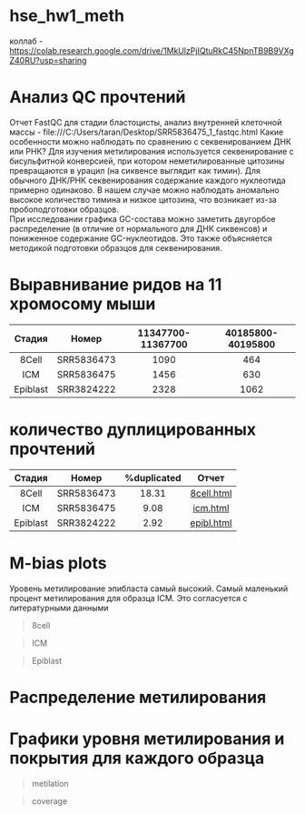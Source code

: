 # hse_hw1_meth
коллаб - https://colab.research.google.com/drive/1MkUlzPjIQtuRkC45NpnTB9B9VXgZ40RU?usp=sharing
# Анализ QC прочтений
Отчет FastQC для стадии бластоцисты, анализ внутренней клеточной массы - file:///C:/Users/taran/Desktop/SRR5836475_1_fastqc.html
Какие особенности можно наблюдать по сравнению с секвенированием ДНК или РНК? Для изучения метилирования используется секвенирование с бисульфитной конверсией, при котором неметилированные цитозины превращаются в урацил (на сиквенсе выглядит как тимин). Для обычного ДНК/РНК секвенирования содержание каждого нуклеотида примерно одинаково. В нашем случае можно наблюдать аномально высокое количество тимина и низкое цитозина, что возникает из-за пробоподготовки образцов.  
При исследовании графика GC-состава можно заметить двугорбое распределение (в отличие от нормального для ДНК сиквенсов) и пониженное содержание GC-нуклеотидов. Это также объясняется методикой подготовки образцов для секвенирования. 
# Выравнивание ридов на 11 хромосому мыши
| Стадия | Номер | 11347700-11367700 | 40185800-40195800 |
| :---: | :---: | :---: | :---: |
| 8Cell | SRR5836473 | 1090 | 464 |
| ICM | SRR5836475 | 1456 | 630 |
| Epiblast | SRR3824222 | 2328 | 1062 |
# количество дуплицированных прочтений
| Стадия | Номер | %duplicated | Отчет |
| :---: | :---: | :---: | :---: |
| 8Cell | SRR5836473 | 18.31 | [8cell.html](file:///C:/Users/taran/Downloads/SRR5836473_1_bismark_bt2_PE_report.html) |
| ICM | SRR5836475 | 9.08 | [icm.html](file:///C:/Users/taran/Downloads/SRR5836475_1_bismark_bt2_PE_report.html) |
| Epiblast | SRR3824222 | 2.92 | [epibl.html](file:///C:/Users/taran/Downloads/SRR3824222_1_bismark_bt2_PE_report%20(1).html) |
# M-bias plots 
Уровень метилирование эпибласта самый высокий. Самый маленький процент метилирования для образца ICM. Это согласуется с литературными данными  
> 8cell

>ICM

>Epiblast

# Распределение метилирования

# Графики уровня метилирования и покрытия для каждого образца
>metilation

>coverage

